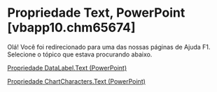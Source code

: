 
# Propriedade Text, PowerPoint [vbapp10.chm65674]

Olá! Você foi redirecionado para uma das nossas páginas de Ajuda F1. Selecione o tópico que estava procurando abaixo.

[Propriedade DataLabel.Text (PowerPoint)](http://msdn.microsoft.com/library/fbd8fff8-8682-5e41-55e1-3294979803e0%28Office.15%29.aspx)

[Propriedade ChartCharacters.Text (PowerPoint)](http://msdn.microsoft.com/library/c38177fd-c248-4427-8243-510e810bbddb%28Office.15%29.aspx)

